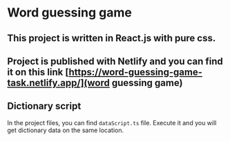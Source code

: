 # Word guessing game

## This project is written in React.js with pure css. 

## Project is published with Netlify and you can find it on this link [https://word-guessing-game-task.netlify.app/](word guessing game) 

## Dictionary script

In the project files, you can find ```dataScript.ts``` file. Execute it and you will get dictionary data on the same location. 


